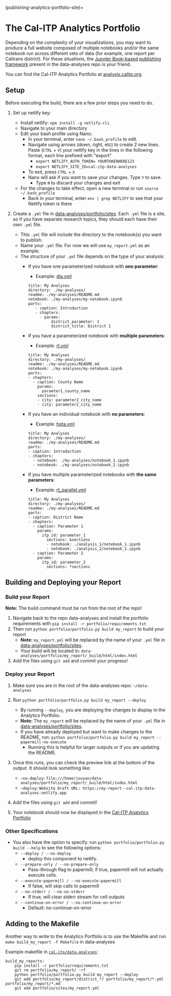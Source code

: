 (publishing-analytics-portfolio-site)=
# The Cal-ITP Analytics Portfolio

Depending on the complexity of your visualizations, you may want to produce
a full website composed of multiple notebooks and/or the same notebook run
across different sets of data (for example, one report per Caltrans district).
For these situations, the [Jupyter Book-based](https://jupyterbook.org/en/stable/intro.html)
[publishing framework](https://github.com/cal-itp/data-analyses/tree/main/portfolio)
present in the data-analyses repo is your friend.

You can find the Cal-ITP Analytics Portfolio at [analysis.calitp.org](https://analysis.calitp.org).

## Setup
Before executing the build, there are a few prior steps you need to do.

1. Set up netlify key:
    * Install netlify: `npm install -g netlify-cli`
    * Navigate to your main directory
    * Edit your bash profile using Nano:
        * In your terminal, enter `nano ~/.bash_profile` to edit.
        * Navigate using arrows (down, right, etc) to create 2 new lines. Paste (`CTRL` + `V`) your netlify key in the lines in the following format, each line prefixed with "export"
            * `export NETLIFY_AUTH_TOKEN= YOURTOKENHERE123`
            * `export NETLIFY_SITE_ID=cal-itp-data-analyses`
        * To exit, press `CTRL` + `X`
        * Nano will ask if you want to save your changes. Type `Y` to save.
            * Type `N` to discard your changes and exit
    * For the changes to take effect, open a new terminal or run `source ~/.bash_profile`
        * Back in your terminal, enter `env | grep NETLIFY` to see that your Netlify token is there

2. Create a `.yml` file in [data-analyses/portfolio/sites](https://github.com/cal-itp/data-analyses/tree/main/portfolio/sites). Each `.yml` file is a site, so if you have separate research topics, they should each have their own `.yml` file.
    * This `.yml` file will include the directory to the notebook(s) you want to publish.
    * Name your `.yml` file. For now we will use `my_report.yml` as an example.
    * The structure of your `.yml` file depends on the type of your analysis:
        * If you have one parameterized notebook with **one parameter**:
            * Example: [dla.yml](https://github.com/cal-itp/data-analyses/blob/main/portfolio/sites/dla.yml)

            ```
            title: My Analyses
            directory: ./my-analyses/
            readme: ./my-analyses/README.md
            notebook: ./my-analyses/my-notebook.ipynb
            parts:
               - caption: Introduction
               - chapters:
                 - params:
                      district_parameter: 1
                      district_title: District 1
            ```
         * If you have a parameterized notebook with **multiple parameters**:
             * Example: [rt.yml](https://github.com/cal-itp/data-analyses/blob/main/portfolio/sites/rt.yml)

            ```
            title: My Analyses
            directory: ./my-analyses/
            readme: ./my-analyses/README.md
            notebook: ./my-analyses/my-notebook.ipynb
            parts:
            - chapters:
              - caption: County Name
                params:
                  paramter1_county_name
                sections:
                - city: parameter2_city_name
                - city: parameter2_city_name
            ```
         * If you have an individual notebook with **no parameters**:
             * Example: [hqta.yml](https://github.com/cal-itp/data-analyses/blob/main/portfolio/sites/hqta.yml)

            ```
            title: My Analyses
            directory: ./my-analyses/
            readme: ./my-analyses/README.md
            parts:
            - caption: Introduction
            - chapters:
              - notebook: ./my-analyses/notebook_1.ipynb
              - notebook: ./my-analyses/notebook_2.ipynb
            ```

        * If you have multiple parameterized notebooks with **the same parameters**:
            * Example: [rt_parallel.yml](https://github.com/cal-itp/data-analyses/blob/main/portfolio/rt_parallel.yml)
            ```
            title: My Analyses
            directory: ./my-analyses/
            readme: ./my-analyses/README.md
            parts:
            - caption: District Name
            - chapters:
              - caption: Parameter 1
                params:
                  itp_id: parameter_1
                    sections: &sections
                    - notebook: ./analysis_1/notebook_1.ipynb
                    - notebook: ./analysis_2/notebook_2.ipynb
              - caption: Parameter 2
                params:
                  itp_id: parameter_2
                    sections: *sections
            ```


## Building and Deploying your Report
### Build your Report
**Note:** The build command must be run from the root of the repo!
1. Navigate back to the repo data-analyses and install the portfolio requirements with
`pip install -r portfolio/requirements.txt`
2. Then run `python portfolio/portfolio.py build my_report` to build your report
    * **Note:** `my_report.yml` will be replaced by the name of your `.yml` file in [data-analyses/portfolio/sites](https://github.com/cal-itp/data-analyses/tree/main/portfolio/sites).
    * Your build will be located in: `data-analyses/portfolio/my_report/_build/html/index.html`
4. Add the files using `git add` and commit your progress!


### Deploy your Report

1. Make sure you are in the root of the data-analyses repo: `~/data-analyses`
2. Run `python portfolio/portfolio.py build my_report --deploy`
    * By running `--deploy`, you are deploying the changes to display in the Analytics Portfolio.
    * **Note:** The `my_report` will be replaced by the name of your `.yml` file in [data-analyses/portfolio/sites](https://github.com/cal-itp/data-analyses/tree/main/portfolio/sites).
    * If you have already deployed but want to make changes to the README, run: `python portfolio/portfolio.py build my_report --papermill-no-execute`
        * Running this is helpful for larger outputs or if you are updating the README.

3. Once this runs, you can check the preview link at the bottom of the output. It should look something like:
    * `–no-deploy`: `file:///home/jovyan/data-analyses/portfolio/my_report/_build/html/index.html`
    * `–deploy`: `Website Draft URL: https://my-report--cal-itp-data-analyses.netlify.app`
4. Add the files using `git add` and commit!
5. Your notebook should now be displayed in the [Cal-ITP Analytics Portfolio](https://analysis.calitp.org/)


### Other Specifications
 * You also have the option to specify: run `python portfolio/portfolio.py build --help` to see the following options:
     * `--deploy / --no-deploy`
         * deploy this component to netlify.
     * `--prepare-only / --no-prepare-only`
         * Pass-through flag to papermill; if true, papermill will not actually execute cells.
     * `--execute-papermill / --no-execute-papermill`
         * If false, will skip calls to papermill
     * `--no-stderr / --no-no-stderr`
         * If true, will clear stderr stream for cell outputs
     * `--continue-on-error / --no-continue-on-error`
         * Default: no-continue-on-error


## Adding to the Makefile

Another way to write to the Analytics Portfolio is to use the Makefile and run
`make build_my_report -f Makefile` in data-analyses

Example makefile in [`cal-itp/data-analyses`](https://github.com/cal-itp/data-analyses/blob/main/Makefile):

```
build_my_reports:
    pip install -r portfolio/requirements.txt
    git rm portfolio/my_report/ -rf
    python portfolio/portfolio.py build my_report --deploy
    git add portfolio/my_report/district_*/ portfolio/my_report/*.yml portfolio/my_report/*.md
    git add portfolio/sites/my_report.yml
```
